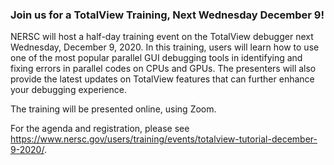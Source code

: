 ### Join us for a TotalView Training, Next Wednesday December 9!

NERSC will host a half-day training event on the TotalView debugger next
Wednesday, December 9, 2020. In this training, users will learn how to use one 
of the most popular parallel GUI debugging tools in identifying and fixing 
errors in parallel codes on CPUs and GPUs. The presenters will also provide the
latest updates on TotalView features that can further enhance your debugging 
experience.

The training will be presented online, using Zoom.

For the agenda and registration, please see 
<https://www.nersc.gov/users/training/events/totalview-tutorial-december-9-2020/>.
